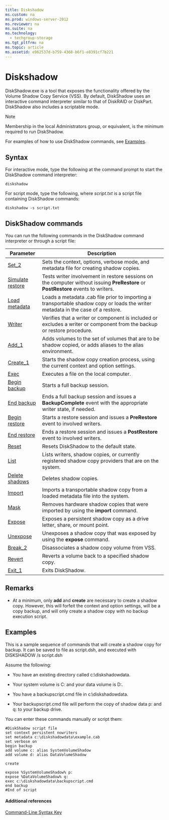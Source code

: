 ```yaml
---
title: Diskshadow
ms.custom: na
ms.prod: windows-server-2012
ms.reviewer: na
ms.suite: na
ms.technology: 
  - techgroup-storage
ms.tgt_pltfrm: na
ms.topic: article
ms.assetid: e962537d-b759-4368-b6f1-e8391cf7b221
---
```

# Diskshadow
DiskShadow.exe is a tool that exposes the functionality offered by the Volume Shadow Copy Service \(VSS\). By default, DiskShadow uses an interactive command interpreter similar to that of DiskRAID or DiskPart. DiskShadow also includes a scriptable mode.

> [!NOTE]
> Membership in the local Administrators group, or equivalent, is the minimum required to run DiskShadow.

For examples of how to use DiskShadow commands, see [Examples](#BKMK_examples).

## Syntax
For interactive mode, type the following at the command prompt to start the DiskShadow command interpreter:

```
diskshadow
```

For script mode, type the following, where *script.txt* is a script file containing DiskShadow commands:

```
diskshadow -s script.txt
```

## DiskShadow commands
You can run the following commands in the DiskShadow command interpreter or through a script file:

|Parameter|Description|
|-------------|---------------|
|[Set_2](Set_2.md)|Sets the context, options, verbose mode, and metadata file for creating shadow copies.|
|[Simulate restore](Simulate-restore.md)|Tests writer involvement in restore sessions on the computer without issuing **PreRestore** or **PostRestore** events to writers.|
|[Load metadata](Load-metadata.md)|Loads a metadata .cab file prior to importing a transportable shadow copy or loads the writer metadata in the case of a restore.|
|[Writer](Writer.md)|Verifies that a writer or component is included or excludes a writer or component from the backup or restore procedure.|
|[Add_1](Add_1.md)|Adds volumes to the set of volumes that are to be shadow copied, or adds aliases to the alias environment.|
|[Create_1](Create_1.md)|Starts the shadow copy creation process, using the current context and option settings.|
|[Exec](Exec.md)|Executes a file on the local computer.|
|[Begin backup](Begin-backup.md)|Starts a full backup session.|
|[End backup](End-backup.md)|Ends a full backup session and issues a **BackupComplete** event with the appropriate writer state, if needed.|
|[Begin restore](Begin-restore.md)|Starts a restore session and issues a **PreRestore** event to involved writers.|
|[End restore](End-restore.md)|Ends a restore session and issues a **PostRestore** event to involved writers.|
|[Reset](Reset.md)|Resets DiskShadow to the default state.|
|[List](List.md)|Lists writers, shadow copies, or currently registered shadow copy providers that are on the system.|
|[Delete shadows](Delete-shadows.md)|Deletes shadow copies.|
|[Import](Import.md)|Imports a transportable shadow copy from a loaded metadata file into the system.|
|[Mask](Mask.md)|Removes hardware shadow copies that were imported by using the **import** command.|
|[Expose](Expose.md)|Exposes a persistent shadow copy as a drive letter, share, or mount point.|
|[Unexpose](Unexpose.md)|Unexposes a shadow copy that was exposed by using the **expose** command.|
|[Break_2](Break_2.md)|Disassociates a shadow copy volume from VSS.|
|[Revert](Revert.md)|Reverts a volume back to a specified shadow copy.|
|[Exit_1](Exit_1.md)|Exits DiskShadow.|

## Remarks

-   At a minimum, only **add** and **create** are necessary to create a shadow copy. However, this will forfeit the context and option settings, will be a copy backup, and will only create a shadow copy with no backup execution script.

## <a name="BKMK_examples"></a>Examples
This is a sample sequence of commands that will create a shadow copy for backup. It can be saved to file as script.dsh, and executed with DISKSHADOW \/s script.dsh

Assume the following:

-   You have an existing directory called c:\\diskshadowdata.

-   Your system volume is C: and your data volume is D:.

-   You have a backupscript.cmd file in c:\\diskshadowdata.

-   Your backupscript.cmd file will perform the copy of shadow data p: and q: to your backup drive.

You can enter these commands manually or script them:

```
#DiskShadow script file
set context persistent nowriters
set metadata c:\diskshadowdata\example.cab
set verbose on
begin backup
add volume c: alias SystemVolumeShadow
add volume d: alias DataVolumeShadow

create

expose %SystemVolumeShadow% p:
expose %DataVolumeShadow% q:
exec c:\diskshadowdata\backupscript.cmd
end backup
#End of script
```

#### Additional references
[Command-Line Syntax Key](Command-Line-Syntax-Key.md)


